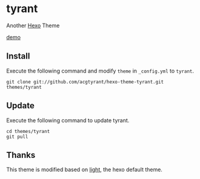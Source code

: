 tyrant
=========

Another [Hexo](http://zespia.tw/hexo/) Theme

[demo](http://blog.acgtyrant.com)

## Install

Execute the following command and modify `theme` in `_config.yml` to `tyrant`.

```
git clone git://github.com/acgtyrant/hexo-theme-tyrant.git themes/tyrant
```

## Update

Execute the following command to update tyrant.

```
cd themes/tyrant
git pull
```

## Thanks

This theme is modified based on [light](https://github.com/tommy351/hexo-theme-light), the hexo default theme.
